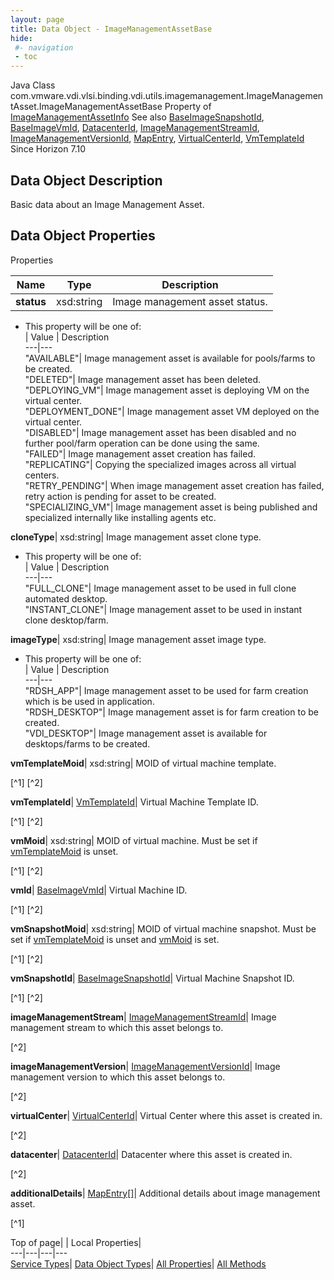 ```yaml
---
layout: page
title: Data Object - ImageManagementAssetBase
hide:
 #- navigation
 - toc
---
```






Java Class
    com.vmware.vdi.vlsi.binding.vdi.utils.imagemanagement.ImageManagementAsset.ImageManagementAssetBase
Property of
     [ImageManagementAssetInfo](vdi.utils.imagemanagement.ImageManagementAsset.ImageManagementAssetInfo.md#field_detail)
See also
     [BaseImageSnapshotId](vdi.entity.BaseImageSnapshotId.md), [BaseImageVmId](vdi.entity.BaseImageVmId.md), [DatacenterId](vdi.entity.DatacenterId.md), [ImageManagementStreamId](vdi.entity.ImageManagementStreamId.md), [ImageManagementVersionId](vdi.entity.ImageManagementVersionId.md), [MapEntry](vdi.util.MapEntry.md), [VirtualCenterId](vdi.entity.VirtualCenterId.md), [VmTemplateId](vdi.entity.VmTemplateId.md)
Since 
    Horizon 7.10

## Data Object Description 

Basic data about an Image Management Asset. 

## Data Object Properties

Properties

Name |  Type |  Description   
---|---|---  
**status**|  xsd:string|  Image management asset status.   


  * This property will be one of:  
|  Value |  Description   
---|---  
"AVAILABLE"| Image management asset is available for pools/farms to be created.  
"DELETED"| Image management asset has been deleted.  
"DEPLOYING_VM"| Image management asset is deploying VM on the virtual center.  
"DEPLOYMENT_DONE"| Image management asset VM deployed on the virtual center.  
"DISABLED"| Image management asset has been disabled and no further pool/farm operation can be done using the same.  
"FAILED"| Image management asset creation has failed.  
"REPLICATING"| Copying the specialized images across all virtual centers.  
"RETRY_PENDING"| When image management asset creation has failed, retry action is pending for asset to be created.  
"SPECIALIZING_VM"| Image management asset is being published and specialized internally like installing agents etc.  

  
**cloneType**|  xsd:string|  Image management asset clone type.   


  * This property will be one of:  
|  Value |  Description   
---|---  
"FULL_CLONE"| Image management asset to be used in full clone automated desktop.  
"INSTANT_CLONE"| Image management asset to be used in instant clone desktop/farm.  

  
**imageType**|  xsd:string|  Image management asset image type.   


  * This property will be one of:  
|  Value |  Description   
---|---  
"RDSH_APP"| Image management asset to be used for farm creation which is be used in application.  
"RDSH_DESKTOP"| Image management asset is for farm creation to be created.  
"VDI_DESKTOP"| Image management asset is available for desktops/farms to be created.  

  
**vmTemplateMoid**|  xsd:string|  MOID of virtual machine template.   


[^1]
[^2]

  
**vmTemplateId**| [VmTemplateId](vdi.entity.VmTemplateId.md)|  Virtual Machine Template ID.   


[^1]
[^2]

  
**vmMoid**|  xsd:string|  MOID of virtual machine. Must be set if [vmTemplateMoid](vdi.utils.imagemanagement.ImageManagementAsset.ImageManagementAssetBase.md#vmTemplateMoid) is unset.   


[^1]
[^2]

  
**vmId**| [BaseImageVmId](vdi.entity.BaseImageVmId.md)|  Virtual Machine ID.   


[^1]
[^2]

  
**vmSnapshotMoid**|  xsd:string|  MOID of virtual machine snapshot. Must be set if [vmTemplateMoid](vdi.utils.imagemanagement.ImageManagementAsset.ImageManagementAssetBase.md#vmTemplateMoid) is unset and [vmMoid](vdi.utils.imagemanagement.ImageManagementAsset.ImageManagementAssetBase.md#vmMoid) is set.   


[^1]
[^2]

  
**vmSnapshotId**| [BaseImageSnapshotId](vdi.entity.BaseImageSnapshotId.md)|  Virtual Machine Snapshot ID.   


[^1]
[^2]

  
**imageManagementStream**| [ImageManagementStreamId](vdi.entity.ImageManagementStreamId.md)|  Image management stream to which this asset belongs to.   


[^2]

  
**imageManagementVersion**| [ImageManagementVersionId](vdi.entity.ImageManagementVersionId.md)|  Image management version to which this asset belongs to.   


[^2]

  
**virtualCenter**| [VirtualCenterId](vdi.entity.VirtualCenterId.md)|  Virtual Center where this asset is created in.   


[^2]

  
**datacenter**| [DatacenterId](vdi.entity.DatacenterId.md)|  Datacenter where this asset is created in.   


[^2]

  
**additionalDetails**| [MapEntry[]](vdi.util.MapEntry.md)|  Additional details about image management asset.   


[^1]

  
  
  
Top of page| | Local Properties|   
---|---|---|---  
[Service Types](index-mo_types.md)| [Data Object Types](index-do_types.md)| [All Properties](index-properties.md)| [All Methods](index-methods.md)  
  
  

